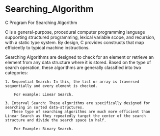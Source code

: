 # Searching_Algorithm
C Program For Searching Algorithm

C is a general-purpose, procedural computer programming language supporting structured programming, lexical variable scope, and recursion, with a static type system. By design, C provides constructs that map efficiently to typical machine instructions.

Searching Algorithms are designed to check for an element or retrieve an element from any data structure where it is stored. Based on the type of search operation, these algorithms are generally classified into two categories:

    1. Sequential Search: In this, the list or array is traversed sequentially and every element is checked.

        For example: Linear Search.
        
    3. Interval Search: These algorithms are specifically designed for searching in sorted data-structures.
       These type of searching algorithms are much more efficient than Linear Search as they repeatedly target the center of the search structure and divide the search space in half.
 
        For Example: Binary Search.
